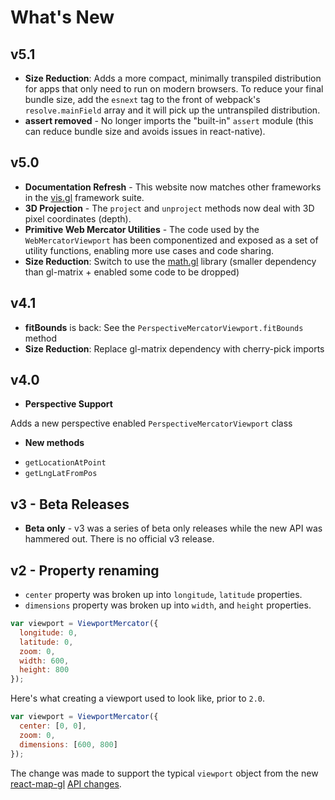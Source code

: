 # What's New

## v5.1
- **Size Reduction**: Adds a more compact, minimally transpiled distribution for apps that only need to run on modern browsers. To reduce your final bundle size, add the `esnext` tag to the front of webpack's `resolve.mainField` array and it will pick up the untranspiled distribution.
- **assert removed** - No longer imports the "built-in" `assert` module (this can reduce bundle size and avoids issues in react-native).


## v5.0
- **Documentation Refresh** - This website now matches other frameworks in the [vis.gl](http://vis.gl) framework suite.
- **3D Projection** - The `project` and `unproject` methods now deal with 3D pixel coordinates (depth).
- **Primitive Web Mercator Utilities** - The code used by the `WebMercatorViewport` has been componentized and exposed as a set of utility functions, enabling more use cases and code sharing.
- **Size Reduction**: Switch to use the [math.gl](https://uber-web.github.io/math.gl/#/documentation/overview) library (smaller dependency than gl-matrix + enabled some code to be dropped)


## v4.1
- **fitBounds** is back: See the `PerspectiveMercatorViewport.fitBounds` method
- **Size Reduction**: Replace gl-matrix dependency with cherry-pick imports


## v4.0

* **Perspective Support**

Adds a new perspective enabled `PerspectiveMercatorViewport` class

* **New methods**
- `getLocationAtPoint`
- `getLngLatFromPos`


## v3 - Beta Releases

* **Beta only** - v3 was a series of beta only releases while the new API was hammered out. There is no official v3 release.


## v2 - Property renaming

* `center` property was broken up into `longitude`, `latitude` properties.
* `dimensions` property was broken up into `width`, and `height` properties.

```js
var viewport = ViewportMercator({
  longitude: 0,
  latitude: 0,
  zoom: 0,
  width: 600,
  height: 800
});
```

Here's what creating a viewport used to look like, prior to `2.0`.

```js
var viewport = ViewportMercator({
  center: [0, 0],
  zoom: 0,
  dimensions: [600, 800]
});
```

The change was made to support the typical `viewport` object from the new
[react-map-gl](github.com/uber/react-map-gl)
[API changes](https://gist.github.com/vicapow/00017553e92f613d5361).
